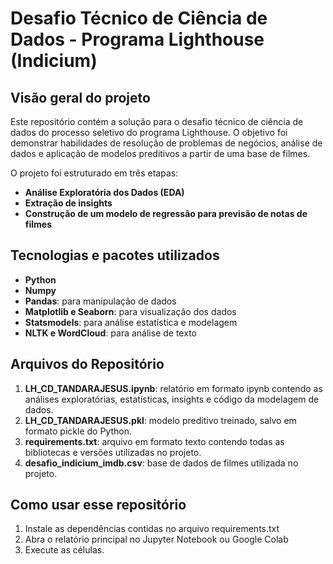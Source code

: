 # Desafio Técnico de Ciência de Dados - Programa Lighthouse (Indicium)

## Visão geral do projeto

Este repositório contém a solução para o desafio técnico de ciência de dados do processo seletivo do programa Lighthouse. O objetivo foi demonstrar habilidades de resolução de problemas de negócios, análise de dados e aplicação de modelos preditivos a partir de uma base de filmes. 

O projeto foi estruturado em três etapas:
- **Análise Exploratória dos Dados (EDA)**
- **Extração de insights**
- **Construção de um modelo de regressão para previsão de notas de filmes**

## Tecnologias e pacotes utilizados 
- **Python**
- **Numpy**
- **Pandas**: para manipulação de dados
- **Matplotlib e Seaborn**: para visualização dos dados
- **Statsmodels**: para análise estatística e modelagem 
- **NLTK e WordCloud**: para análise de texto


## Arquivos do Repositório
1. **LH_CD_TANDARAJESUS.ipynb**: relatório em formato ipynb contendo as análises exploratórias, estatísticas, insights e código da modelagem de dados.
2. **LH_CD_TANDARAJESUS.pkl**: modelo preditivo treinado, salvo em formato pickle do Python.
3. **requirements.txt**: arquivo em formato texto contendo todas as bibliotecas e versões utilizadas no projeto.
4. **desafio_indicium_imdb.csv**: base de dados de filmes utilizada no projeto.

## Como usar esse repositório 
1. Instale as dependências contidas no arquivo requirements.txt
2. Abra o relatório principal no Jupyter Notebook ou Google Colab
3. Execute as células.
